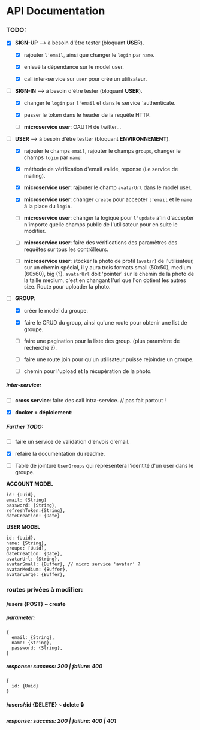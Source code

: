 # API Documentation

### TODO:

- [x] **SIGN-UP**  --> à besoin d'être tester (bloquant **USER**).
  
    - [x] rajouter `l'email`, ainsi que changer le `login` par `name`.
    
    - [x] enlevé la dépendance sur le model user.

    - [x] call inter-service sur `user` pour crée un utilisateur.
    

- [ ] **SIGN-IN** --> à besoin d'être tester (bloquant **USER**).

    - [x] changer le `login` par `l'email` et dans le service `authenticate.
    
    - [x] passer le token dans le header de la requête HTTP.
    
    - [ ] **microservice user**: OAUTH de twitter...
    
- [ ] **USER** --> à besoin d'être testter (bloquant **ENVIRONNEMENT**).

    - [x] rajouter le champs `email`, rajouter le champs `groups`, changer le champs `login` par `name`:

    - [x] méthode de vérification d'email valide, reponse (i.e service de mailing).

    - [x] **microservice user**: rajouter le champ `avatarUrl` dans le model user.
    
    - [x] **microservice user**: changer `create` pour accepter `l'email` et le `name` à la place du `login`.

     - [ ] **microservice user**: changer la logique pour `l'update` afin d'accepter n'importe quelle champs public de l'utilisateur pour en suite le modifier.

    - [ ] **microservice user**: faire des vérifications des paramètres des requêtes sur tous les contrôlleurs.

    - [ ] **microservice user**: stocker la photo de profil (`avatar`) de l'utilisateur, sur un chemin spécial, il y aura trois formats small (50x50), medium (60x60), big (?). `avatarUrl` doit 'pointer' sur le chemin de la photo de la taille medium, c'est en changant l'url que l'on obtient les autres size. Route pour uploader la photo.

- [ ] **GROUP**:

  - [x] créer le model du groupe.

  - [x] faire le CRUD du group, ainsi qu'une route pour obtenir une list de groupe.
  
  - [ ] faire une pagination pour la liste des group. (plus paramètre de recherche ?).

  - [ ] faire une route join pour qu'un utilisateur puisse rejoindre un groupe.

  - [ ] chemin pour l'upload et la récupération de la photo.

##### inter-service:

- [ ] **cross service**: faire des call intra-service. // pas fait partout !

- [x] **docker + déploiement**:

##### Further TODO:

- [ ] faire un service de validation d'envois d'email.

- [x] refaire la documentation du readme.

- [ ] Table de jointure `UserGroups` qui représentera l'identité d'un user dans le groupe.

**ACCOUNT MODEL**

```
id: {Uuid},
email: {String}
password: {String},
refreshToken:{String},
dateCreation: {Date}
```

**USER MODEL**

```
id: {Uuid},
name: {String},
groups: [Uuid],
dateCreation: {Date},
avatarUrl: {String},
avatarSmall: {Buffer}, // micro service 'avatar' ?
avatarMedium: {Buffer},
avatarLarge: {Buffer},
```

### routes privées à modifier: 

#### /users {POST} ~ create

##### parameter:

```
{
  email: {String},
  name: {String},
  password: {String},
}
```

##### response: success: 200 | failure: 400

```
{
  id: {Uuid}
}
```

#### /users/:id {DELETE} ~ delete :lock:

##### response: success: 200 | failure: 400 | 401




